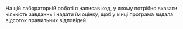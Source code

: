 На цій лабораторній роботі я написав код, у якому потрібно вказати кількість завданнь і надати їм оцінку, щоб у кінці програма видала відсоток правильних відповідей.